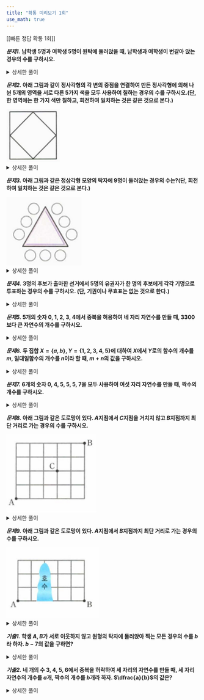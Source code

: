```yaml
---
title: "확통 미리보기 1회"
use_math: true
---
```


[[빠른 정답 확통 1회]]


***문제1.*
남학생 5명과 여학생 5명이 원탁에 둘러앉을 때, 남학생과 여학생이 번갈아 앉는 경우의 수를 구하시오.**

<details> 
  <summary>상세한 풀이</summary> 
   <p><img src="/assets/Pasted image 20231218151800.png"/></p>
</details>

***문제2.*
아래 그림과 같이 정사각형의 각 변의 중점을 연결하여 만든 정사각형에 의해 나뉜 5개의 영역을 서로 다른 5가지 색을 모두 사용하여 칠하는 경우의 수를 구하시오.(단, 한 영역에는 한 가지 색만 칠하고, 회전하여 일치하는 것은 같은 것으로 본다.)**

<img src="/assets/Pasted image 20231217223724.png"/>

<details> 
  <summary>상세한 풀이</summary> 
   <p><img src="/assets/Pasted image 20231218151831.png"/></p>
</details>

***문제3.*
아래 그림과 같은 정삼각형 모양의 탁자에 9명이 둘러앉는 경우의 수는?(단, 회전하여 일치하는 것은 같은 것으로 본다.)**

<img src="/assets/Pasted image 20231217224000.png"/>

<details> 
  <summary>상세한 풀이</summary> 
   <p><img src="/assets/Pasted image 20231218151838.png"/></p>
</details>

***문제4.*
3명의 후보가 출마한 선거에서 5명의 유권자가 한 명의 후보에게 각각 기명으로 투표하는 경우의 수를 구하시오. (단, 기권이나 무효표는 없는 것으로 한다.)**

<details> 
  <summary>상세한 풀이</summary> 
   <p><img src="/assets/Pasted image 20231218151851.png"/></p>
</details>

***문제5.*
5개의 숫자 0, 1, 2, 3, 4에서 중복을 허용하여 네 자리 자연수를 만들 때, 3300보다 큰 자연수의 개수를 구하시오.**

<details> 
  <summary>상세한 풀이</summary> 
   <p><img src="/assets/Pasted image 20231218151856.png"/></p>
</details>

***문제6.*
두 집합 $X=\lbrace a, b\rbrace, Y=\lbrace 1, 2, 3, 4, 5\rbrace$에 대하여 $X$에서 $Y$로의 함수의 개수를 $m$, 일대일함수의 개수를 $n$이라 할 때, $m+n$의 값을 구하시오.**

<details> 
  <summary>상세한 풀이</summary> 
   <p><img src="/assets/Pasted image 20231218151902.png"/></p>
</details>

***문제7.*
6개의 숫자 0, 4, 5, 5, 5, 7을 모두 사용하여 여섯 자리 자연수를 만들 때, 짝수의 개수를 구하시오.**

<details> 
  <summary>상세한 풀이</summary> 
   <p><img src="/assets/Pasted image 20231218151914.png"/></p>
</details>

***문제8.*
아래 그림과 같은 도로망이 있다. $A$지점에서 $C$지점을 거치지 않고 $B$지점까지 최단 거리로 가는 경우의 수를 구하시오.**

<img src="/assets/Pasted image 20231217224912.png"/>

<details> 
  <summary>상세한 풀이</summary> 
   <p><img src="/assets/Pasted image 20231218151922.png"/></p>
</details>




***문제9.*
아래 그림과 같은 도로망이 있다. $A$지점에서 $B$지점까지 최단 거리로 가는 경우의 수를 구하시오.**

<img src="/assets/Pasted image 20231217224428.png"/>

<details> 
  <summary>상세한 풀이</summary> 
   <p><img src="/assets/Pasted image 20231218151928.png"/></p>
</details>


***기출1.*
학생 $A, B$가 서로 이웃하지 않고 원형의 탁자에 둘러앉아 찍는 모든 경우의 수를 $b$라 하자. $b-7$의 값을 구하면?**

<details> 
  <summary>상세한 풀이</summary> 
   <p><img src="/assets/Pasted image 20231217231352.png"/></p>
</details>

***기출2.*
네 개의 수 3, 4, 5, 6에서 중복을 허락하여 세 자리의 자연수를 만들 때, 세 자리 자연수의 개수를 $a$개, 짝수의 개수를 $b$개라 하자. $\dfrac{a}{b}$의 값은?**

<details> 
  <summary>상세한 풀이</summary> 
   <p><img src="/assets/Pasted image 20231217231717.png"/></p>
</details>

